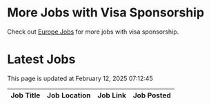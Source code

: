 # More Jobs with Visa Sponsorship

Check out [Europe Jobs](https://github.com/sureshparimi/europejobs#latest-jobs) for more jobs with visa sponsorship.

# Latest Jobs

This page is updated at February 12, 2025 07:12:45

| Job Title | Job Location | Job Link | Job Posted |
| --- | --- | --- | --- |

